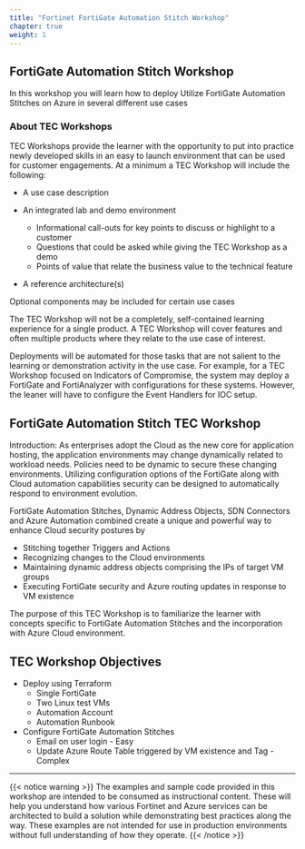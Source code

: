 ```yaml
---
title: "Fortinet FortiGate Automation Stitch Workshop"
chapter: true
weight: 1
---
```


## FortiGate Automation Stitch Workshop

In this workshop you will learn how to deploy Utilize FortiGate Automation Stitches on Azure in several different use cases

### About TEC Workshops

TEC Workshops provide the learner with the opportunity to put into practice newly developed skills in an easy to launch environment that can be used for customer engagements. At a minimum a TEC Workshop will include the following:

* A use case description
* An integrated lab and demo environment

  * Informational call-outs for key points to discuss or highlight to a customer
  * Questions that could be asked while giving the TEC Workshop as a demo
  * Points of value that relate the business value to the technical feature
* A reference architecture(s)

Optional components may be included for certain use cases

The TEC Workshop will not be a completely, self-contained learning experience for a single product. A TEC Workshop will cover features and often multiple products where they relate to the use case of interest.  

Deployments will be automated for those tasks that are not salient to the learning or demonstration activity in the use case. For example, for a TEC Workshop focused on Indicators of Compromise, the system may deploy a FortiGate and FortiAnalyzer with configurations for these systems. However, the leaner will have to configure the Event Handlers for IOC setup.  

## FortiGate Automation Stitch TEC Workshop

Introduction:
As enterprises adopt the Cloud as the new core for application hosting, the application environments may change dynamically related to workload needs. Policies need to be dynamic to secure these changing environments. Utilizing configuration options of the FortiGate along with Cloud automation capabilities security can be designed to automatically respond to environment evolution.

FortiGate Automation Stitches, Dynamic Address Objects, SDN Connectors and Azure Automation combined create a unique and powerful way to enhance Cloud security postures by

* Stitching together Triggers and Actions
* Recognizing changes to the Cloud environments
* Maintaining dynamic address objects comprising the IPs of target VM groups
* Executing FortiGate security and Azure routing updates in response to VM existence

The purpose of this TEC Workshop is to familiarize the learner with concepts specific to FortiGate Automation Stitches and the incorporation with Azure Cloud environment.

## TEC Workshop Objectives

* Deploy using Terraform
  * Single FortiGate
  * Two Linux test VMs
  * Automation Account
  * Automation Runbook
* Configure FortiGate Automation Stitches
  * Email on user login - Easy
  * Update Azure Route Table triggered by VM existence and Tag - Complex

***

{{< notice warning >}}
The examples and sample code provided in this workshop are intended to be consumed as instructional content. These will help you understand how various Fortinet and Azure services can be architected to build a solution while demonstrating best practices along the way. These examples are not intended for use in production environments without full understanding of how they operate.
{{< /notice >}}
